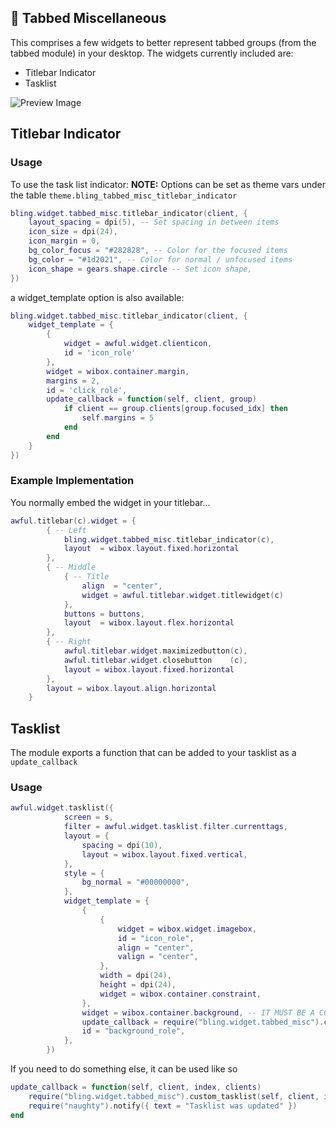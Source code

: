 ## 🧱 Tabbed Miscellaneous <!-- {docsify-ignore} -->

This comprises a few widgets to better represent tabbed groups (from the tabbed module) in your desktop.
The widgets currently included are:
- Titlebar Indicator
- Tasklist

![Preview Image](https://i.imgur.com/ZeYSrxY.png)

## Titlebar Indicator

### Usage

To use the task list indicator:
**NOTE:** Options can be set as theme vars under the table `theme.bling_tabbed_misc_titlebar_indicator` 

```lua
bling.widget.tabbed_misc.titlebar_indicator(client, {
    layout_spacing = dpi(5), -- Set spacing in between items
    icon_size = dpi(24),
    icon_margin = 0,
    bg_color_focus = "#282828", -- Color for the focused items
    bg_color = "#1d2021", -- Color for normal / unfocused items
    icon_shape = gears.shape.circle -- Set icon shape,
})
```

a widget_template option is also available:
```lua
bling.widget.tabbed_misc.titlebar_indicator(client, {
    widget_template = {
        {
            widget = awful.widget.clienticon,
            id = 'icon_role'
        },
        widget = wibox.container.margin,
        margins = 2,
        id = 'click_role',
        update_callback = function(self, client, group)
            if client == group.clients[group.focused_idx] then
                self.margins = 5
            end
        end
    }
})
```

### Example Implementation

You normally embed the widget in your titlebar...
```lua
awful.titlebar(c).widget = {
        { -- Left
            bling.widget.tabbed_misc.titlebar_indicator(c),
            layout  = wibox.layout.fixed.horizontal
        },
        { -- Middle
            { -- Title
                align  = "center",
                widget = awful.titlebar.widget.titlewidget(c)
            },
            buttons = buttons,
            layout  = wibox.layout.flex.horizontal
        },
        { -- Right
            awful.titlebar.widget.maximizedbutton(c),
            awful.titlebar.widget.closebutton    (c),
            layout = wibox.layout.fixed.horizontal
        },
        layout = wibox.layout.align.horizontal
    }
```

## Tasklist
The module exports a function that can be added to your tasklist as a `update_callback`

### Usage
```lua
awful.widget.tasklist({
            screen = s,
            filter = awful.widget.tasklist.filter.currenttags,
            layout = {
                spacing = dpi(10),
                layout = wibox.layout.fixed.vertical,
            },
            style = {
                bg_normal = "#00000000",
            },
            widget_template = {
                {
                    {
                        widget = wibox.widget.imagebox,
                        id = "icon_role",
                        align = "center",
                        valign = "center",
                    },
                    width = dpi(24),
                    height = dpi(24),
                    widget = wibox.container.constraint,
                },
                widget = wibox.container.background, -- IT MUST BE A CONTAINER WIDGET AS THAT IS WHAT THE FUNCTION EXPECTS
                update_callback = require("bling.widget.tabbed_misc").custom_tasklist,
                id = "background_role",
            },
        })
```

If you need to do something else, it can be used like so
```lua
update_callback = function(self, client, index, clients)
    require("bling.widget.tabbed_misc").custom_tasklist(self, client, index, clients)
    require("naughty").notify({ text = "Tasklist was updated" })
end
```
